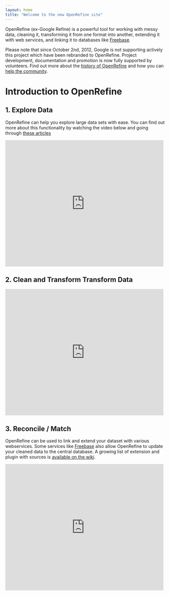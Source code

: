 ```yaml
---
layout: home
title: "Welcome to the new OpenRefine site"
---
```



OpenRefine (ex-Google Refine) is a powerful tool for working with messy data, 
cleaning it, transforming it from one format into another, extending it with 
web services, and linking it to databases like 
[Freebase](http://www.freebase.com/). 

Please note that since October 2nd, 2012, Google is not supporting actively 
this project which have been rebranded to OpenRefine. Project development,
 documentation and promotion is now fully supported by volunteers. Find out
 more about the
 [history of OpenRefine](http://googlerefine.blogspot.ca/2012/10/from-freebase-gridworks-to-google.html) 
and how you can [help the community](/OpenRefine/community).


# Introduction to OpenRefine
## 1. Explore Data

OpenRefine can help you explore large data sets with ease. You can find out 
more about this functionality by watching the video below and going through 
[these articles](http://googlerefine.blogspot.ca/search/label/data%20exploration)

<div class="video-wrapper">
 <iframe width="500" height="400" src="http://www.youtube.com/embed/B70J_H_zAWM" frameborder="0"> </iframe>
</div>

## 2. Clean and Transform Transform Data

<div class="video-wrapper">
 <iframe width="500" height="400" src="http://www.youtube.com/embed/cO8NVCs_Ba0" frameborder="0"> </iframe>
</div>

## 3. Reconcile / Match

OpenRefine can be used to link and extend your dataset with various webservices. 
Some services like [Freebase](http://www.freebase.com/) also allow OpenRefine
 to update your cleaned data to the central database. A growing list of
 extension and plugin with sources is 
[available on the wiki](https://github.com/OpenRefine/OpenRefine/wiki/Reconcilable-Data-Sources).

<div class="video-wrapper">
 <iframe width="500" height="400" src="http://www.youtube.com/embed/5tsyz3ibYzk" frameborder="0"> </iframe>
</div>
